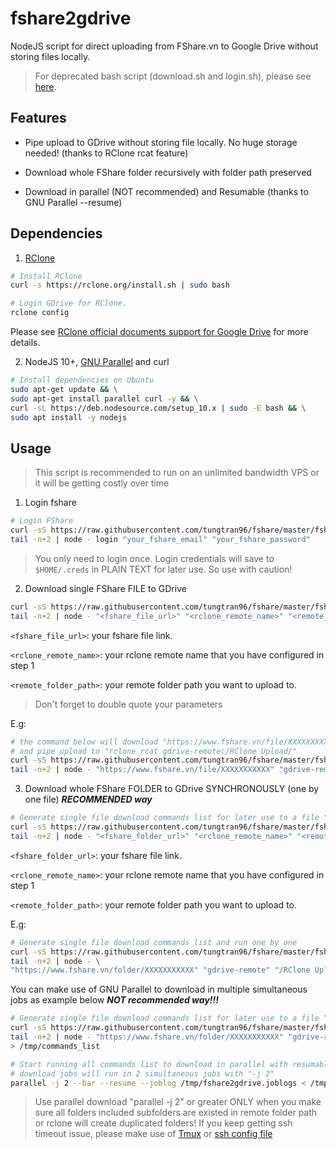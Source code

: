 # fshare2gdrive
NodeJS script for direct uploading from FShare.vn to Google Drive without storing files locally.
> For deprecated bash script (download.sh and login.sh), please see [here](https://github.com/tungtran96/fshare/blob/master/README.md).

## Features

- Pipe upload to GDrive without storing file locally. No huge storage needed! (thanks to RClone rcat feature)

- Download whole FShare folder recursively with folder path preserved

- Download in parallel (NOT recommended) and Resumable (thanks to GNU Parallel --resume)

## Dependencies

1. [RClone](https://rclone.org)

```bash
# Install RClone
curl -s https://rclone.org/install.sh | sudo bash

# Login GDrive for RClone.
rclone config

```

Please see [RClone official documents support for Google Drive](https://rclone.org/drive/) for more details.

2. NodeJS 10+, [GNU Parallel](https://www.gnu.org/software/parallel/) and curl

``` bash
# Install dependencies on Ubuntu
sudo apt-get update && \
sudo apt-get install parallel curl -y && \
curl -sL https://deb.nodesource.com/setup_10.x | sudo -E bash && \
sudo apt install -y nodejs
```

## Usage

> This script is recommended to run on an unlimited bandwidth VPS or it will be getting costly over time

1. Login fshare

``` bash
# Login FShare
curl -sS https://raw.githubusercontent.com/tungtran96/fshare/master/fshare2gdrive.js | \
tail -n+2 | node - login "your_fshare_email" "your_fshare_password"

```
> You only need to login once. Login credentials will save to `$HOME/.creds` in PLAIN TEXT for later use. So use with caution!

2. Download single FShare FILE to GDrive

``` bash
curl -sS https://raw.githubusercontent.com/tungtran96/fshare/master/fshare2gdrive.js | \
tail -n+2 | node - "<fshare_file_url>" "<rclone_remote_name>" "<remote_folder_path>" | bash -s

```

`<fshare_file_url>`: your fshare file link.

`<rclone_remote_name>`: your rclone remote name that you have configured in step 1

`<remote_folder_path>`: your remote folder path you want to upload to.
> Don't forget to double quote your parameters

E.g:

``` bash
# the command below will download "https://www.fshare.vn/file/XXXXXXXXXXX"
# and pipe upload to "rclone rcat gdrive-remote:/RClone Upload/"
curl -sS https://raw.githubusercontent.com/tungtran96/fshare/master/fshare2gdrive.js | \
tail -n+2 | node - "https://www.fshare.vn/file/XXXXXXXXXXX" "gdrive-remote" "/RClone Upload/"
```

3. Download whole FShare FOLDER to GDrive SYNCHRONOUSLY (one by one file) ***RECOMMENDED way***

``` bash
# Generate single file download commands list for later use to a file "/path/to/temp/commands_list"
curl -sS https://raw.githubusercontent.com/tungtran96/fshare/master/fshare2gdrive.js | \
tail -n+2 | node - "<fshare_folder_url>" "<rclone_remote_name>" "<remote_folder_path>" | bash -s

```

`<fshare_folder_url>`: your fshare file link.

`<rclone_remote_name>`: your rclone remote name that you have configured in step 1

`<remote_folder_path>`: your remote folder path you want to upload to.

E.g:

``` bash
# Generate single file download commands list and run one by one
curl -sS https://raw.githubusercontent.com/tungtran96/fshare/master/fshare2gdrive.js | \
tail -n+2 | node - \
"https://www.fshare.vn/folder/XXXXXXXXXXX" "gdrive-remote" "/RClone Upload/" | bash -s

```

You can make use of GNU Parallel to download in multiple simultaneous jobs as example below ***NOT recommended way!!!***

``` bash
# Generate single file download commands list for later use to a file "/tmp/commands_list"
curl -sS https://raw.githubusercontent.com/tungtran96/fshare/master/fshare2gdrive.js | \
tail -n+2 | node - "https://www.fshare.vn/folder/XXXXXXXXXXX" "gdrive-remote" "/RClone Upload/" \
> /tmp/commands_list

# Start running all commands list to download in parallel with resumable
# download jobs will run in 2 simultaneous jobs with "-j 2"
parallel -j 2 --bar --resume --joblog /tmp/fshare2gdrive.joblogs < /tmp/commands_list

```

> Use parallel download "parallel -j 2" or greater ONLY when you make sure all folders included subfolders are existed in remote folder path or rclone will create duplicated folders!
> If you keep getting ssh timeout issue, please make use of [Tmux](https://hackernoon.com/a-gentle-introduction-to-tmux-8d784c404340) or [ssh config file](https://stackoverflow.com/questions/25084288/keep-ssh-session-alive)
